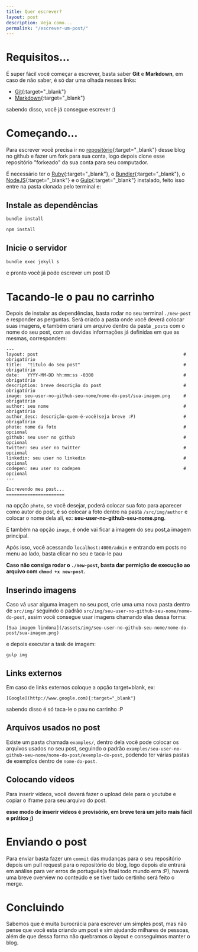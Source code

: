 ```yaml
---
title: Quer escrever?
layout: post
description: Veja como...
permalink: "/escrever-um-post/"
---
```


# Requisitos...

É super fácil você começar a escrever, basta saber **Git** e **Markdown**, em caso de não saber, é só dar uma olhada nesses links:

- [Git](https://try.github.io/levels/1/challenges/1){:target="_blank"}
- [Markdown](https://github.com/adam-p/markdown-here/wiki/Markdown-Cheatsheet){:target="_blank"}

sabendo disso, você já consegue escrever :)

# Começando...

Para escrever você precisa ir no [repositório](https://github.com/MyWorkEnterprise/myworkenterprise.github.io/){:target="_blank"} desse blog no github e fazer um fork para sua conta, logo depois clone esse repositório "forkeado" da sua conta para seu computador.

É necessário ter o [Ruby](https://www.ruby-lang.org/pt/){:target="_blank"}, o [Bundler](http://bundler.io/){:target="_blank"}, o [NodeJS](https://nodejs.org/en/){:target="_blank"} e o [Gulp](http://gulpjs.com/){:target="_blank"} instalado, feito isso entre na pasta clonada pelo terminal e:

## Instale as dependências

```sh
bundle install

npm install
```

## Inicie o servidor

```sh
bundle exec jekyll s
```

e pronto você já pode escrever um post :D

# Tacando-le o pau no carrinho

Depois de instalar as dependências, basta rodar no seu terminal `./new-post` e responder as perguntas. Será criado a pasta onde você deverá colocar suas imagens, e também criará um arquivo dentro da pasta `_posts` com o nome do seu post, com as devidas informações já definidas em que as mesmas, correspondem:

```
---
layout: post                                                       # obrigatório
title:  "titulo do seu post"                                       # obrigatório
date:   YYYY-MM-DD hh:mm:ss -0300                                  # obrigatório
description: breve descrição do post                               # obrigatório
image: seu-user-no-github-seu-nome/nome-do-post/sua-imagem.png     # obrigatório
author: seu nome                                                   # obrigatório
author_desc: descrição-quem-é-você(seja breve :P)                  # obrigatório
photo: nome da foto                                                # opcional
github: seu user no github                                         # opcional
twitter: seu user no twitter                                       # opcional
linkedin: seu user no linkedin                                     # opcional
codepen: seu user no codepen                                       # opcional
---

Escrevendo meu post...
======================
```

na opção `photo`, se você desejar, poderá colocar sua foto para aparecer como autor do post, é só colocar a foto dentro na pasta `/src/img/author` e colocar o nome dela alí, ex: **seu-user-no-github-seu-nome.png**.

E também na opção `image`, é onde vai ficar a imagem do seu post,a imagem principal.

Após isso, você acessando `localhost:4000/admin` e entrando em posts no menu ao lado, basta clicar no seu e taca-le pau

**Caso não consiga rodar o `./new-post`, basta dar permição de execução ao arquivo com `chmod +x new-post`.**

## Inserindo imagens

Caso vá usar alguma imagem no seu post, crie uma uma nova pasta dentro de `src/img/` seguindo o padrão `src/img/seu-user-no-github-seu-nome/nome-do-post`, assim você consegue usar imagens chamando elas dessa forma:

```
[Sua imagem lindona](/assets/img/seu-user-no-github-seu-nome/nome-do-post/sua-imagem.png)
```

e depois executar a task de imagem:

```
gulp img
```

## Links externos

Em caso de links externos coloque a opção target=blank, ex:

```
[Google](http://www.google.com){:target="_blank"}
```

sabendo disso é só taca-le o pau no carrinho :P


## Arquivos usados no post

Existe um pasta chamada `examples/`, dentro dela você pode colocar os arquivos usados no seu post, seguindo o padrão `examples/seu-user-no-github-seu-nome/nome-do-post/exemplo-do-post`, podendo ter várias pastas de exemplos dentro de `nome-do-post`.

## Colocando vídeos

Para inserir vídeos, você deverá fazer o upload dele para o youtube e copiar o iframe para seu arquivo do post.

**esse modo de inserir vídeos é provisório, em breve terá um jeito mais fácil e prático ;)**

# Enviando o post

Para enviar basta fazer um `commit` das mudanças para o seu repositório depois um pull request para o repositório do blog, logo depois ele entrará em análise para ver erros de português(a final todo mundo erra :P), haverá uma breve overview no conteúdo e se tiver tudo certinho será feito o merge.

# Concluindo

Sabemos que é muita burocrácia para escrever um simples post, mas não pense que você esta criando um post e sim ajudando milhares de pessoas, além de que dessa forma não quebramos o layout e conseguimos manter o blog.
